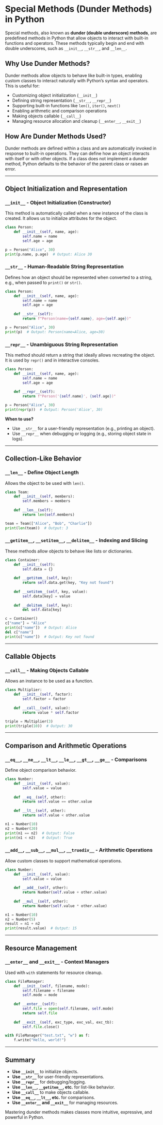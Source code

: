 # Special Methods (Dunder Methods) in Python

Special methods, also known as **dunder (double underscore) methods**, are predefined methods in Python that allow objects to interact with built-in functions and operators. These methods typically begin and end with double underscores, such as `__init__`, `__str__`, and `__len__`.

## Why Use Dunder Methods?
Dunder methods allow objects to behave like built-in types, enabling custom classes to interact naturally with Python’s syntax and operators. This is useful for:
- Customizing object initialization (`__init__`)
- Defining string representation (`__str__`, `__repr__`)
- Supporting built-in functions like `len()`, `iter()`, `next()`
- Enabling arithmetic and comparison operations
- Making objects callable (`__call__`)
- Managing resource allocation and cleanup (`__enter__`, `__exit__`)

## How Are Dunder Methods Used?
Dunder methods are defined within a class and are automatically invoked in response to built-in operations. They can define how an object interacts with itself or with other objects. If a class does not implement a dunder method, Python defaults to the behavior of the parent class or raises an error.

---

## Object Initialization and Representation

### `__init__` - Object Initialization (Constructor)
This method is automatically called when a new instance of the class is created. It allows us to initialize attributes for the object.
```python
class Person:
    def __init__(self, name, age):
        self.name = name
        self.age = age

p = Person("Alice", 30)
print(p.name, p.age)  # Output: Alice 30
```

### `__str__` - Human-Readable String Representation
Defines how an object should be represented when converted to a string, e.g., when passed to `print()` or `str()`.
```python
class Person:
    def __init__(self, name, age):
        self.name = name
        self.age = age
    
    def __str__(self):
        return f"Person(name={self.name}, age={self.age})"

p = Person("Alice", 30)
print(p)  # Output: Person(name=Alice, age=30)
```

### `__repr__` - Unambiguous String Representation
This method should return a string that ideally allows recreating the object. It is used by `repr()` and in interactive consoles.
```python
class Person:
    def __init__(self, name, age):
        self.name = name
        self.age = age
    
    def __repr__(self):
        return f"Person('{self.name}', {self.age})"

p = Person("Alice", 30)
print(repr(p))  # Output: Person('Alice', 30)
```
**When to use?**
- Use `__str__` for a user-friendly representation (e.g., printing an object).
- Use `__repr__` when debugging or logging (e.g., storing object state in logs).

---

## Collection-Like Behavior

### `__len__` - Define Object Length
Allows the object to be used with `len()`.
```python
class Team:
    def __init__(self, members):
        self.members = members
    
    def __len__(self):
        return len(self.members)

team = Team(["Alice", "Bob", "Charlie"])
print(len(team))  # Output: 3
```

### `__getitem__`, `__setitem__`, `__delitem__` - Indexing and Slicing
These methods allow objects to behave like lists or dictionaries.
```python
class Container:
    def __init__(self):
        self.data = {}
    
    def __getitem__(self, key):
        return self.data.get(key, "Key not found")
    
    def __setitem__(self, key, value):
        self.data[key] = value
    
    def __delitem__(self, key):
        del self.data[key]

c = Container()
c["name"] = "Alice"
print(c["name"])  # Output: Alice
del c["name"]
print(c["name"])  # Output: Key not found
```

---

## Callable Objects

### `__call__` - Making Objects Callable
Allows an instance to be used as a function.
```python
class Multiplier:
    def __init__(self, factor):
        self.factor = factor
    
    def __call__(self, value):
        return value * self.factor

triple = Multiplier(3)
print(triple(10))  # Output: 30
```

---

## Comparison and Arithmetic Operations

### `__eq__`, `__ne__`, `__lt__`, `__le__`, `__gt__`, `__ge__` - Comparisons
Define object comparison behavior.
```python
class Number:
    def __init__(self, value):
        self.value = value
    
    def __eq__(self, other):
        return self.value == other.value
    
    def __lt__(self, other):
        return self.value < other.value

n1 = Number(10)
n2 = Number(20)
print(n1 == n2)  # Output: False
print(n1 < n2)   # Output: True
```

### `__add__`, `__sub__`, `__mul__`, `__truediv__` - Arithmetic Operations
Allow custom classes to support mathematical operations.
```python
class Number:
    def __init__(self, value):
        self.value = value
    
    def __add__(self, other):
        return Number(self.value + other.value)
    
    def __mul__(self, other):
        return Number(self.value * other.value)

n1 = Number(10)
n2 = Number(5)
result = n1 + n2
print(result.value)  # Output: 15
```

---

## Resource Management

### `__enter__` and `__exit__` - Context Managers
Used with `with` statements for resource cleanup.
```python
class FileManager:
    def __init__(self, filename, mode):
        self.filename = filename
        self.mode = mode
    
    def __enter__(self):
        self.file = open(self.filename, self.mode)
        return self.file
    
    def __exit__(self, exc_type, exc_val, exc_tb):
        self.file.close()

with FileManager("test.txt", "w") as f:
    f.write("Hello, world!")
```

---

## Summary
- **Use `__init__`** to initialize objects.
- **Use `__str__`** for user-friendly representations.
- **Use `__repr__`** for debugging/logging.
- **Use `__len__`, `__getitem__`, etc.** for list-like behavior.
- **Use `__call__`** to make objects callable.
- **Use `__eq__`, `__lt__`, etc.** for comparisons.
- **Use `__enter__` and `__exit__`** for managing resources.

Mastering dunder methods makes classes more intuitive, expressive, and powerful in Python.

